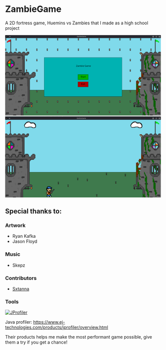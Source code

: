 # ZambieGame
A 2D fortress game, Huemins vs Zambies that I made as a high school project

<p align="center">
    <img src="https://github.com/camdenorrb/ZambieGame/raw/master/screenshots/ZambieTitleScreen.png" alt="Title Screen">
    <img src="https://github.com/camdenorrb/ZambieGame/raw/master/screenshots/ZambieGamePlay.png" alt="Gameplay">
</p>

## Special thanks to:

### Artwork
* Ryan Kafka
* Jason Floyd

### Music
* Skepz

### Contributors
* [Sxtanna](https://github.com/Sxtanna)

### Tools
[![JProfiler](https://www.ej-technologies.com/images/product_banners/jprofiler_large.png)]()

Java profiler: https://www.ej-technologies.com/products/jprofiler/overview.html 
 
Their products helps me make the most performant game possible, give them a try if you get a chance!
